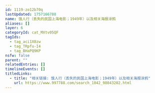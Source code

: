 ```yaml
---
id: 1119-zo12b70q
lastUpdated: 1757166788
name: 饿人行（丢失的民国上海电影；1949年）以及相关海报涂鸦
aliases: []
layer: 6
categoryId: cat_MXtv05QF
tagIds:
  - tag_aci1X8zw
  - tag_TRpfu-I4
  - tag_BHaPQ9KP
nsfw: false
parent: ""
relatedEntries: []
timelineEvents: []
titledLinks:
  - title: "相关链接: 饿人行（丢失的民国上海电影；1949年）以及相关海报涂鸦"
    url: https://www.997788.com/search_1042_98043202.html
---
```


